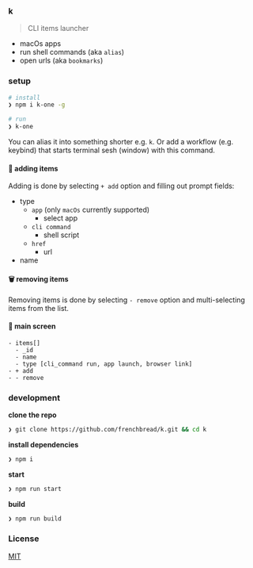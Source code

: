 ### k

> CLI items launcher

- macOs apps
- run shell commands (aka `alias`)
- open urls (aka `bookmarks`)

### setup

```sh
# install
❯ npm i k-one -g

# run
❯ k-one
```

You can alias it into something shorter e.g. `k`. Or add a workflow (e.g. keybind) that starts terminal sesh (window) with this command.

#### 📔 adding items

Adding is done by selecting `+ add` option and filling out prompt fields:

  - type
    - `app` (only `macOs` currently supported)
      - select app
    - `cli command`
      - shell script
    - `href`
      - url
  - name

#### 🗑️ removing items

Removing items is done by selecting `- remove` option and multi-selecting items from the list.

#### 🚀 main screen

```
- items[]
  - _id
  - name
  - type [cli_command run, app launch, browser link]
- + add
- - remove
```

### development

**clone the repo**

```sh
❯ git clone https://github.com/frenchbread/k.git && cd k
```

**install dependencies**

```sh
❯ npm i
```

**start**

```sh
❯ npm run start
```

**build**

```sh
❯ npm run build
```

### License

[MIT](https://github.com/frenchbread/k/blob/main/LICENSE)
